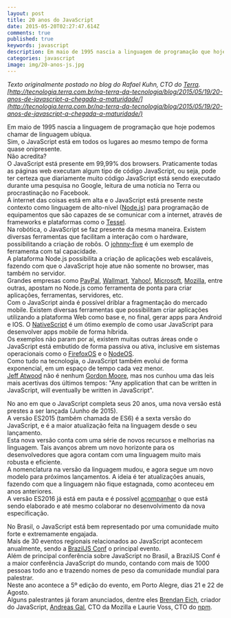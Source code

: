 ```yaml
---
layout: post
title: 20 anos do JavaScript
date: 2015-05-20T02:27:47.614Z
comments: true
published: true
keywords: javascript
description: Em maio de 1995 nascia a linguagem de programação que hoje podemos chamar de linguagem ubíqua
categories: javascript
image: img/20-anos-js.jpg
---
```

_Texto originalmente postado no blog do Rafael Kuhn, CTO do [Terra](http://terra.com.br).  
[http://tecnologia.terra.com.br/na-terra-da-tecnologia/blog/2015/05/19/20-anos-de-javascript-a-chegada-a-maturidade/](http://tecnologia.terra.com.br/na-terra-da-tecnologia/blog/2015/05/19/20-anos-de-javascript-a-chegada-a-maturidade/)_  


Em maio de 1995 nascia a linguagem de programação que hoje podemos chamar de linguagem ubíqua.  
Sim, o JavaScript está em todos os lugares ao mesmo tempo de forma quase onipresente.  
Não acredita?  
O JavaScript está presente em 99,99% dos browsers. Praticamente todas as páginas web executam algum tipo de código JavaScript, ou seja, pode ter certeza que diariamente muito código JavaScript está sendo executado durante uma pesquisa no Google, leitura de uma notícia no Terra ou procrastinação no Facebook.  
A internet das coisas está em alta e o JavaScript está presente neste contexto como linguagem de alto-nível ([Node.js](nodejs.org)) para programação de equipamentos que são capazes de se comunicar com a internet, através de frameworks e plataformas como o [Tessel](https://tessel.io/).  
Na robótica, o JavaScript se faz presente da mesma maneira. Existem diversas ferramentas que facilitam a interação com o hardware, possibilitando a criação de robôs. O [johnny-five](https://github.com/rwaldron/johnny-five) é um exemplo de ferramenta com tal capacidade.  
A plataforma Node.js possibilita a criação de aplicações web escaláveis, fazendo com que o JavaScript hoje atue não somente no browser, mas também no servidor.  
Grandes empresas como [PayPal](https://www.paypal-engineering.com/2013/11/22/node-js-at-paypal/), [Wallmart](https://www.joyent.com/developers/videos/node-js-at-walmart-introduction), [Yahoo!](https://developer.yahoo.com/cocktails/mojito/docs/intro/mojito_quicktour.html), [Microsoft](http://blogs.windows.com/buildingapps/2015/05/12/bringing-node-js-to-windows-10-iot-core/), [Mozilla](https://hacks.mozilla.org/category/node-js/), entre outras, apostam no Node.js como ferramenta de ponta para criar aplicações, ferramentas, servidores, etc.  
Com o JavaScript ainda é possível driblar a fragmentação do mercado mobile. Existem diversas ferramentas que possibilitam criar aplicações utilizando a plataforma Web como base e, no final, gerar apps para Android e IOS. O [NativeScript](https://www.nativescript.org/) é um ótimo exemplo de como usar JavaScript para desenvolver apps mobile de forma híbrida.  
Os exemplos não param por aí, existem muitas outras áreas onde o JavaScript está embutido de forma passiva ou ativa, inclusive em sistemas operacionais como o [FirefoxOS](https://www.mozilla.org/en-US/firefox/os/2.0/) e o [NodeOS](https://node-os.com/).  
Como tudo na tecnologia, o JavaScript também evolui de forma exponencial, em um espaço de tempo cada vez menor.  
[Jeff Atwood](http://blog.codinghorror.com/the-principle-of-least-power/) não é nenhum [Gordon Moore](http://pt.wikipedia.org/wiki/Lei_de_Moore), mas nos cunhou uma das leis mais acertivas dos últimos tempos: "Any application that can be written in JavaScript, will eventually be written in JavaScript".  

No ano em que o JavaScript completa seus 20 anos, uma nova versão está prestes a ser lançada (Junho de 2015).  
A versão ES2015 (também chamada de ES6) é a sexta versão do JavaScript, e é a maior atualização feita na linguagem desde o seu lançamento.  
Esta nova versão conta com uma série de novos recursos e melhorias na linguagem. Tais avanços abrem um novo horizonte para os desenvolvedores que agora contam com uma linguagem muito mais robusta e eficiente.  
A nomenclatura na versão da linguagem mudou, e agora segue um novo modelo para próximos lançamentos. A ideia é ter atualizações anuais, fazendo com que a linguagem não fique estagnada, como aconteceu em anos anteriores.  
A versão ES2016 já está em pauta e é possível [acompanhar](https://esdiscuss.org/) o que está sendo elaborado e até mesmo colaborar no desenvolvimento da nova especificação.  

No Brasil, o JavaScript está bem representado por uma comunidade muito forte e extremamente engajada.  
Mais de 30 eventos regionais relacionados ao JavaScript acontecem anualmente, sendo a [BrazilJS Conf](http://braziljs.com.br/) o principal evento.  
Além de principal conferência sobre JavaScript no Brasil, a BrazilJS Conf é a maior conferência JavaScript do mundo, contando com mais de 1000 pessoas todo ano e trazendo nomes de peso da comunidade mundial para palestrar.  
Neste ano acontece a 5º edição do evento, em Porto Alegre, dias 21 e 22 de Agosto.  
Alguns palestrantes já foram anunciados, dentre eles [Brendan Eich](http://en.wikipedia.org/wiki/Brendan_Eich), criador do JavaScript, [Andreas Gal](http://andreasgal.com/), CTO da Mozilla e Laurie Voss, CTO do [npm](https://www.npmjs.com/).  



